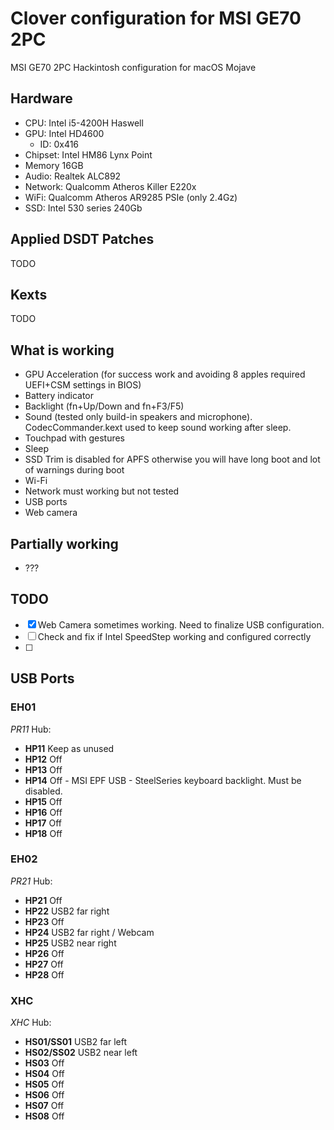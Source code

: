 # Clover configuration for MSI GE70 2PC
MSI GE70 2PC Hackintosh configuration for macOS Mojave

## Hardware

* CPU: Intel i5-4200H Haswell
* GPU: Intel HD4600
  * ID: 0x416
* Chipset: Intel HM86 Lynx Point
* Memory 16GB
* Audio: Realtek ALC892
* Network: Qualcomm Atheros Killer E220x
* WiFi: Qualcomm Atheros AR9285 PSIe (only 2.4Gz)
* SSD: Intel 530 series 240Gb

## Applied DSDT Patches

TODO

## Kexts

TODO

## What is working

* GPU Acceleration (for success work and avoiding 8 apples required UEFI+CSM settings in BIOS)
* Battery indicator
* Backlight (fn+Up/Down and fn+F3/F5)
* Sound (tested only build-in speakers and microphone). CodecCommander.kext used to keep sound working after sleep.
* Touchpad with gestures
* Sleep
* SSD Trim is disabled for APFS otherwise you will have long boot and lot of warnings during boot
* Wi-Fi
* Network must working but not tested
* USB ports
* Web camera

## Partially working

* ???

## TODO

- [x] Web Camera sometimes working. Need to finalize USB configuration.
- [ ] Check and fix if Intel SpeedStep working and configured correctly
- [ ] 

## USB Ports

### EH01

*PR11* Hub:

* **HP11** Keep as unused
* **HP12** Off
* **HP13** Off
* **HP14** Off - MSI EPF USB - SteelSeries keyboard backlight. Must be disabled.
* **HP15** Off
* **HP16** Off
* **HP17** Off
* **HP18** Off


### EH02

*PR21* Hub:

* **HP21** Off
* **HP22** USB2 far right 
* **HP23** Off
* **HP24** USB2 far right / Webcam
* **HP25** USB2 near right
* **HP26** Off
* **HP27** Off
* **HP28** Off

### XHC

*XHC* Hub:

* **HS01/SS01** USB2 far left
* **HS02/SS02** USB2 near left
* **HS03** Off
* **HS04** Off
* **HS05** Off
* **HS06** Off
* **HS07** Off
* **HS08** Off